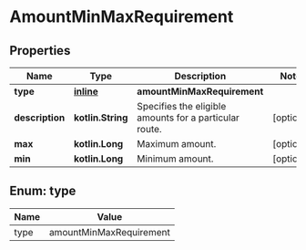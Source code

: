 
# AmountMinMaxRequirement

## Properties
Name | Type | Description | Notes
------------ | ------------- | ------------- | -------------
**type** | [**inline**](#Type) | **amountMinMaxRequirement** | 
**description** | **kotlin.String** | Specifies the eligible amounts for a particular route. |  [optional]
**max** | **kotlin.Long** | Maximum amount. |  [optional]
**min** | **kotlin.Long** | Minimum amount. |  [optional]


<a name="Type"></a>
## Enum: type
Name | Value
---- | -----
type | amountMinMaxRequirement



